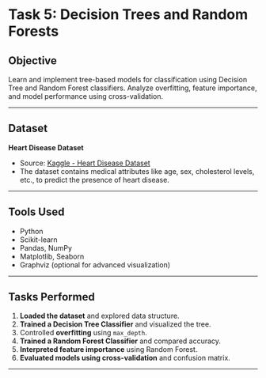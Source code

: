 
# Task 5: Decision Trees and Random Forests

##  Objective
Learn and implement tree-based models for classification using Decision Tree and Random Forest classifiers. Analyze overfitting, feature importance, and model performance using cross-validation.

---

##  Dataset
**Heart Disease Dataset**

- Source: [Kaggle - Heart Disease Dataset](https://www.kaggle.com/datasets/johnsmith88/heart-disease-dataset)
- The dataset contains medical attributes like age, sex, cholesterol levels, etc., to predict the presence of heart disease.

---

##  Tools Used
- Python
- Scikit-learn
- Pandas, NumPy
- Matplotlib, Seaborn
- Graphviz (optional for advanced visualization)

---

##  Tasks Performed
1. **Loaded the dataset** and explored data structure.
2. **Trained a Decision Tree Classifier** and visualized the tree.
3. Controlled **overfitting** using `max_depth`.
4. **Trained a Random Forest Classifier** and compared accuracy.
5. **Interpreted feature importance** using Random Forest.
6. **Evaluated models using cross-validation** and confusion matrix.

---




